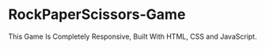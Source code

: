 # RockPaperScissors-Game
  This Game Is Completely Responsive, Built With HTML, CSS and JavaScript. 
